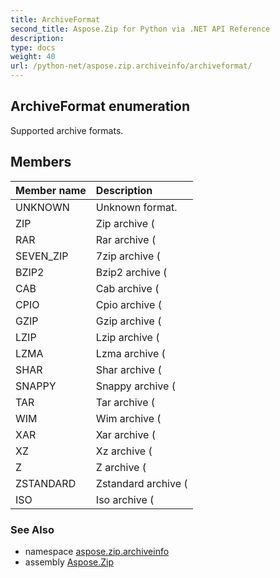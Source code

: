 ```yaml
---
title: ArchiveFormat
second_title: Aspose.Zip for Python via .NET API Reference
description: 
type: docs
weight: 40
url: /python-net/aspose.zip.archiveinfo/archiveformat/
---
```


## ArchiveFormat enumeration

Supported archive formats.

## Members
| Member name | Description |
| :- | :- |
|UNKNOWN|Unknown format.|
|ZIP|Zip archive (|
|RAR|Rar archive (|
|SEVEN_ZIP|7zip archive (|
|BZIP2|Bzip2 archive (|
|CAB|Cab archive (|
|CPIO|Cpio archive (|
|GZIP|Gzip archive (|
|LZIP|Lzip archive (|
|LZMA|Lzma archive (|
|SHAR|Shar archive (|
|SNAPPY|Snappy archive (|
|TAR|Tar archive (|
|WIM|Wim  archive (|
|XAR|Xar archive (|
|XZ|Xz archive (|
|Z|Z archive (|
|ZSTANDARD|Zstandard archive (|
|ISO|Iso archive (|

### See Also

* namespace [aspose.zip.archiveinfo](/zip/python-net/aspose.zip.archiveinfo/)
* assembly [Aspose.Zip](/zip/python-net/)

